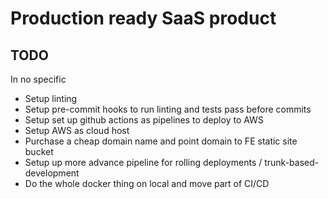 # Production ready SaaS product

## TODO
In no specific
* Setup linting 
* Setup pre-commit hooks to run linting and tests pass before commits
* Setup set up github actions as pipelines to deploy to AWS
* Setup AWS as cloud host
* Purchase a cheap domain name and point domain to FE static site bucket
* Setup up more advance pipeline for rolling deployments / trunk-based-development 
* Do the whole docker thing on local and move part of CI/CD